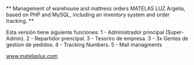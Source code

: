 ** Management of warehouse and mattress orders MATELAS LUZ Argelia, based on PHP and MySQL, including an inventory system and order tracking. **


Esta versión tiene siguiente funciones:
1 - Administrador principal (Super-Admin).
2 - Repartidor prencipal.
3 - Tesoriro de empresa.
3 - 3x Gentes de gestion de pedidos.
4 - Tracking Numbers.
5 - Mail managments

www.matelaslux.com      
